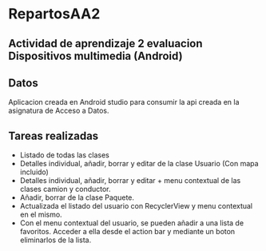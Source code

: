 # RepartosAA2
## Actividad de aprendizaje 2 evaluacion Dispositivos multimedia (Android)

## Datos

Aplicacion creada en Android studio para consumir la api creada en la asignatura de Acceso a Datos.

## Tareas realizadas

- Listado de todas las clases
- Detalles individual, añadir, borrar y editar de la clase Usuario (Con mapa incluido)
- Detalles individual, añadir, borrar y editar + menu contextual de las clases camion y conductor.
- Añadir, borrar de la clase Paquete.
- Actualizada el listado del usuario con RecyclerView y menu contextual en el mismo.
- Con el menu contextual del usuario, se pueden añadir a una lista de favoritos. Acceder a ella desde
    el action bar y mediante un boton eliminarlos de la lista.
